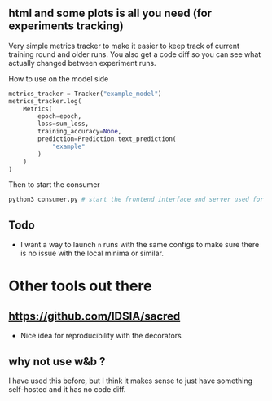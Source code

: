 ## html and some plots is all you need (for experiments tracking)
Very simple metrics tracker to make it easier to keep track of current training round and older runs.
You also get a code diff so you can see what actually changed between experiment runs.

How to use on the model side
```python
metrics_tracker = Tracker("example_model")
metrics_tracker.log(
    Metrics(
        epoch=epoch,
        loss=sum_loss,
        training_accuracy=None,
        prediction=Prediction.text_prediction(
            "example"
        )
    )
)
```

Then to start the consumer 
```bash
python3 consumer.py # start the frontend interface and server used for tracking metrics.
```


## Todo
- I want a way to launch `n` runs with the same configs to make sure there is no issue with the local minima or similar. 

# Other tools out there

## https://github.com/IDSIA/sacred
- Nice idea for reproducibility with the decorators

## why not use w&b ? 
I have used this before, but I think it makes sense to just have something self-hosted and it has no code diff.
